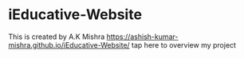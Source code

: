 # iEducative-Website
This is created by A.K Mishra
https://ashish-kumar-mishra.github.io/iEducative-Website/ tap here to overview my project

